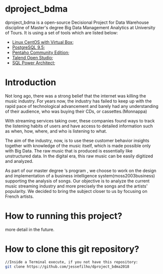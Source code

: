 # dproject_bdma
dproject_bdma is a open-source Decisional Project for Data Warehouse discipline of Master's degree Big Data Management Analytics at University of Tours.  It is using a set of tools which are listed below:

  - [Linux CentOS with Virtual Box](https://www.centos.org/);
  - [PostgreSQL 9.5](https://www.postgresql.org/ftp/source/v9.5.15/);
  - [Pentaho Community Edition](https://community.hitachivantara.com/docs/DOC-1009931-downloads);
  - [Talend Open Studio](https://www.talend.com/products/talend-open-studio/);
  - [SQL Power Architect](http://www.bestofbi.com/page/architect_download_os);
 

# Introduction 

 Not long ago, there was a strong belief that the internet was killing the music industry. For years now, the industry has failed to keep up with the rapid pace of technological advancement and  barely had any understanding of their audience, who was buying their CDs, or cassettes.(Monnappa)

With streaming services taking over, these companies found ways to track the listening habits of users and have access to detailed information such as when, how, where, and who is listening to what.

The aim of the industry, now, is to use these customer behavior insights together with knowledge of the music itself, which is made possible only with Big Data. The raw music that is produced is essentially like unstructured data. In the digital era, this raw music can be easily digitized and analyzed.

As part of our master degree ‘s program , we choose to work on the design and implementation of a business intelligence system(moss2003business) supporting the analysis of songs.
Our objective is to analyze the current music streaming industry and more precisely the songs and the artists' popularity. We decided to bring the subject closer to us by focusing on French artists.

# How to running this project?
 more detail in the future.
# How to clone this git repository?
 ```sh
 //Inside a Terminal execute, if you not have this repository:
git clone https://github.com/jessefilho/dproject_bdma2018
```